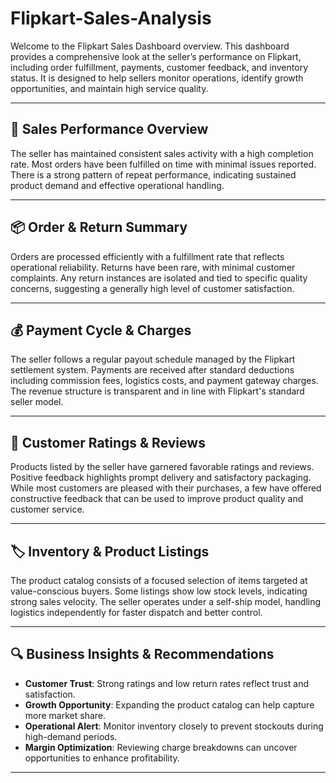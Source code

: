 # Flipkart-Sales-Analysis
Welcome to the Flipkart Sales Dashboard overview. This dashboard provides a comprehensive look at the seller’s performance on Flipkart, including order fulfillment, payments, customer feedback, and inventory status. It is designed to help sellers monitor operations, identify growth opportunities, and maintain high service quality.

---

## 🧾 Sales Performance Overview

The seller has maintained consistent sales activity with a high completion rate. Most orders have been fulfilled on time with minimal issues reported. There is a strong pattern of repeat performance, indicating sustained product demand and effective operational handling.

---

## 📦 Order & Return Summary

Orders are processed efficiently with a fulfillment rate that reflects operational reliability. Returns have been rare, with minimal customer complaints. Any return instances are isolated and tied to specific quality concerns, suggesting a generally high level of customer satisfaction.

---

## 💰 Payment Cycle & Charges

The seller follows a regular payout schedule managed by the Flipkart settlement system. Payments are received after standard deductions including commission fees, logistics costs, and payment gateway charges. The revenue structure is transparent and in line with Flipkart's standard seller model.

---

## 🌟 Customer Ratings & Reviews

Products listed by the seller have garnered favorable ratings and reviews. Positive feedback highlights prompt delivery and satisfactory packaging. While most customers are pleased with their purchases, a few have offered constructive feedback that can be used to improve product quality and customer service.

---

## 🏷️ Inventory & Product Listings

The product catalog consists of a focused selection of items targeted at value-conscious buyers. Some listings show low stock levels, indicating strong sales velocity. The seller operates under a self-ship model, handling logistics independently for faster dispatch and better control.

---

## 🔍 Business Insights & Recommendations

- **Customer Trust**: Strong ratings and low return rates reflect trust and satisfaction.
- **Growth Opportunity**: Expanding the product catalog can help capture more market share.
- **Operational Alert**: Monitor inventory closely to prevent stockouts during high-demand periods.
- **Margin Optimization**: Reviewing charge breakdowns can uncover opportunities to enhance profitability.

---

